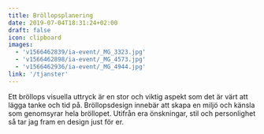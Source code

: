 ```yaml
---
title: Bröllopsplanering
date: 2019-07-04T18:31:24+02:00
draft: false
icon: clipboard
images:
  - 'v1566462839/ia-event/_MG_3323.jpg'
  - 'v1566462898/ia-event/_MG_4573.jpg'
  - 'v1566462936/ia-event/_MG_4944.jpg'
link: '/tjanster'
---
```


Ett bröllops visuella uttryck är en stor och viktig aspekt som det är värt att
lägga tanke och tid på. Bröllopsdesign innebär att skapa en miljö och känsla som
genomsyrar hela bröllopet. Utifrån era önskningar, stil och personlighet så tar
jag fram en design just för er.
